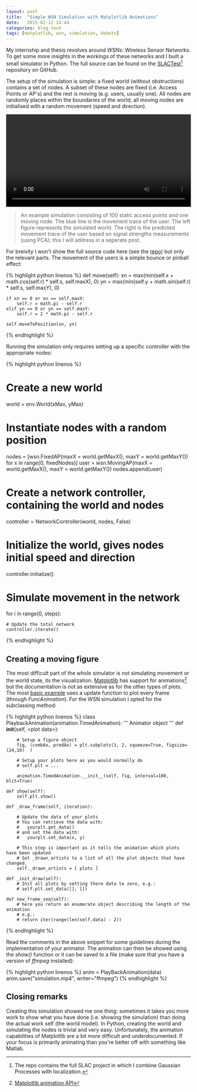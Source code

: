 ```yaml
---
layout: post
title:  "Simple WSN Simulation with Matplotlib Animations"
date:   2015-02-12 14:44
categories: blog tech
tags: [matplotlib, wsn, simulation, dobots]
---
```


My internship and thesis revolves around _WSNs_: Wireless Sensor Networks. To get some more insights in the workings of these networks and I built a small simulator in Python. The full source can be found on the [SLACTest](https://github.com/wouterbulten/SLACTest)[^1] repository on GitHub.

The setup of the simulation is simple: a fixed world (without obstructions) contains a set of nodes. A subset of these nodes are fixed (i.e. Access Points or AP's) and the rest is moving (e.g. users, usually one). All nodes are randomly places within the boundaries of the world, all moving nodes are initialised with a random movement (speed and direction).

<video width="100%" controls>
  	<source src="/assets/movies/sim_20150210172159.mp4" type="video/mp4">
	Your browser does not support the video tag.
</video>

> An example simulation consisting of 100 static access points and one moving node. The blue line is the movement trace of the user. The left figure represents the simulated world. The right is the predicted movement trace of the user based on signal strengths measurements (using PCA); this I will address in a seperate post.

For breivity I won't show the full source code here (see the [repo](https://github.com/wouterbulten/SLACTest)) but only the relevant parts. The movement of the users is a simple bounce or pinball effect:

{% highlight python linenos %}
def move(self):
	xn = max(min(self.x + math.cos(self.r) * self.s, self.maxX), 0)
	yn = max(min(self.y + math.sin(self.r) * self.s, self.maxY), 0)

	if xn == 0 or xn == self.maxX:
		self.r = math.pi - self.r
	elif yn == 0 or yn == self.maxY:
		self.r = 2 * math.pi - self.r

	self.moveToPosition(xn, yn)
{% endhighlight %}

Running the simulation only requires setting up a specific controller with the appropriate nodes:

{% highlight python linenos %}
# Create a new world
world = env.World(xMax, yMax)
# Instantiate nodes with a random position
nodes = [wsn.FixedAP(maxX = world.getMaxX(), maxY = world.getMaxY()) for x in range(0, fixedNodes)]
user = wsn.MovingAP(maxX = world.getMaxX(), maxY = world.getMaxY())
nodes.append(user)

# Create a network controller, containing the world and nodes
controller = NetworkController(world, nodes, False)
# Initialize the world, gives nodes initial speed and direction
controller.initialize()

# Simulate movement in the network
for i in range(0, steps):

	# Update the total network
	controller.iterate()
{% endhighlight %}

## Creating a moving figure

The most difficult part of the whole simulator is not simulating movement or the world state, its the visualization. [Matplotlib](http://matplotlib.org) has support for animations[^2] but the documentation is not as extensive as for the other types of plots. The most [basic example](http://matplotlib.org/1.4.2/examples/animation/basic_example.html) uses a update function to plot every frame (through _FuncAnimation_). For the WSN simulation I opted for the subclassing method:

{% highlight python linenos %}
class PlaybackAnimation(animation.TimedAnimation):
    '''
    Animator object
    '''
    def __init__(self, &#x3C;plot data&#x3E;):

    	# Setup a figure object
        fig, (combAx, predAx) = plt.subplots(1, 2, squeeze=True, figsize=(24,10)  )

       	# Setup your plots here as you would normally do
       	# self.plt = ...

        animation.TimedAnimation.__init__(self, fig, interval=100, blit=True)

    def show(self):
        self.plt.show()

    def _draw_frame(self, iteration):

        # Update the data of your plots
        # You can retrieve the data with:
        #	yourplt.get_data()
        # and set the data with:
        #	yourplt.set_data(x, y)

        # This step is important as it tells the animation which plots have been updated
        # Set _drawn_artists to a list of all the plot objects that have changed.
        self._drawn_artists = [ plots ]

    def _init_draw(self):
    	# Init all plots by setting there data to zero, e.g.:
        # self.plt.set_data([], [])

    def new_frame_seq(self):
        # here you return an enumerate object describing the length of the animation
        # e.g.:
        # return iter(range(len(self.data) - 2))

{% endhighlight %}

Read the comments in the above snippet for some guidelines during the implementation of your animator. The animation can then be showed using the _show()_ function or it can be saved to a file (make sure that you have a version of _ffmpeg_ installed):

{% highlight python linenos %}
anim = PlayBackAnimation(data)
anim.save("simulation.mp4", writer="ffmpeg")
{% endhighlight %}


## Closing remarks

Creating this simulation showed me one thing: sometimes it takes you more work to show what you have done (i.e. showing the simulation) than doing the actual work self (the world model). In Python, creating the world and simulating the nodes is trivial and very easy. Unfortunately, the animation capabilities of Matplotlib are a bit more difficult and underdocumented. If your focus is primarily animating than you're better off with something like Matlab.

[^1]: The repo contains the full SLAC project in which I combine Gaussian Processes with localization.
[^2]: [Matplotlib animation API](http://matplotlib.org/api/animation_api.html)
